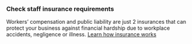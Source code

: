 ### Check staff insurance requirements

Workers’ compensation and public liability are just 2 insurances that can protect your business against financial hardship due to workplace accidents, negligence or illness. 
[Learn how insurance works](#)
